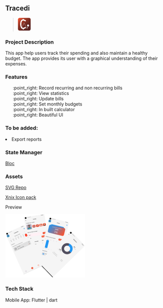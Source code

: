## Tracedi   

> <img src="./assets/icon/icon.png" width="40" height="40"/>

### Project Description
This app help users track their spending and also maintain a healthy budget. The app provides its
user with a graphical understanding of their expenses.

### Features
<ul style="list-style-type: none;">
    <li>:point_right: Record recurring and non recurring bills</li>
    <li>:point_right: View statistics</li>
    <li>:point_right: Update bills</li>
    <li>:point_right: Set monthly budgets</li>
    <li>:point_right: In built calculator</li>
    <li>:point_right: Beautiful UI</li>
</ul>

### To be added:
<li>Export reports</li>

### State Manager
<a href="https://pub.dev/packages/flutter_bloc">Bloc</a>

### Assets
<p>
    <a href="https://www.svgrepo.com/">SVG Repo</a>
</p>
<p>
<a href="https://syaluiux.gumroad.com/l/Xnix500">Xnix Icon pack</a>
</p>

Preview
<p >
<img src="./snapshots/snap.png" style="margin-left: auto; margin-right:auto; width: 50%; display: inline-block;"/>
</p>

### Tech Stack
Mobile App: Flutter | dart
